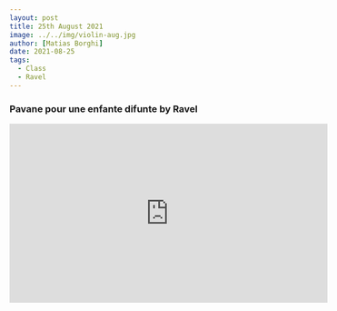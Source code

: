 ```yaml
---
layout: post
title: 25th August 2021
image: ../../img/violin-aug.jpg
author: [Matias Borghi]
date: 2021-08-25
tags:
  - Class
  - Ravel
---
```


### Pavane pour une enfante difunte by Ravel

<iframe width="560" height="315" src="https://www.youtube.com/embed/TJY4iHMb_Fg" title="YouTube video player" frameborder="0" allow="accelerometer; autoplay; clipboard-write; encrypted-media; gyroscope; picture-in-picture" allowfullscreen></iframe>
